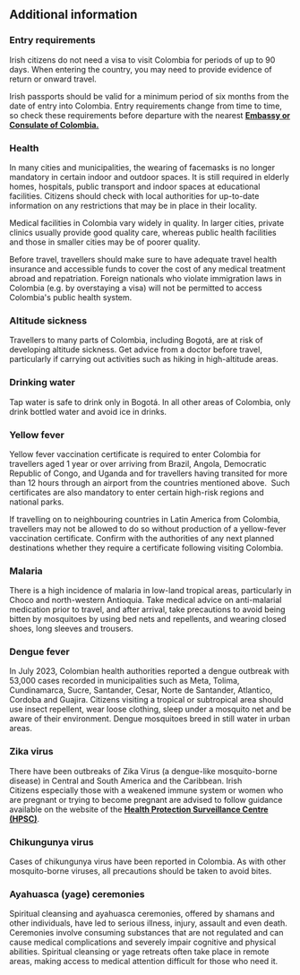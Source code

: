 ## Additional information

### **Entry requirements**

Irish citizens do not need a visa to visit Colombia for periods of up to 90 days. When entering the country, you may need to provide evidence of return or onward travel.

Irish passports should be valid for a minimum period of six months from the date of entry into Colombia. Entry requirements change from time to time, so check these requirements before departure with the nearest [**Embassy or Consulate of Colombia.**](https://www.cancilleria.gov.co/embajadas-consulados-colombia-exterior)

### **Health**

In many cities and municipalities, the wearing of facemasks is no longer mandatory in certain indoor and outdoor spaces. It is still required in elderly homes, hospitals, public transport and indoor spaces at educational facilities. Citizens should check with local authorities for up-to-date information on any restrictions that may be in place in their locality.

Medical facilities in Colombia vary widely in quality. In larger cities, private clinics usually provide good quality care, whereas public health facilities and those in smaller cities may be of poorer quality.

Before travel, travellers should make sure to have adequate travel health insurance and accessible funds to cover the cost of any medical treatment abroad and repatriation. Foreign nationals who violate immigration laws in Colombia (e.g. by overstaying a visa) will not be permitted to access Colombia's public health system.

### **Altitude sickness**

Travellers to many parts of Colombia, including Bogotá, are at risk of developing altitude sickness. Get advice from a doctor before travel, particularly if carrying out activities such as hiking in high-altitude areas.

### **Drinking water**

Tap water is safe to drink only in Bogotá. In all other areas of Colombia, only drink bottled water and avoid ice in drinks.

### **Yellow fever**

Yellow fever vaccination certificate is required to enter Colombia for travellers aged 1 year or over arriving from Brazil, Angola, Democratic Republic of Congo, and Uganda and for travellers having transited for more than 12 hours through an airport from the countries mentioned above.  Such certificates are also mandatory to enter certain high-risk regions and national parks.

If travelling on to neighbouring countries in Latin America from Colombia, travellers may not be allowed to do so without production of a yellow-fever vaccination certificate. Confirm with the authorities of any next planned destinations whether they require a certificate following visiting Colombia.

### **Malaria**

There is a high incidence of malaria in low-land tropical areas, particularly in Choco and north-western Antioquia. Take medical advice on anti-malarial medication prior to travel, and after arrival, take precautions to avoid being bitten by mosquitoes by using bed nets and repellents, and wearing closed shoes, long sleeves and trousers.

### **Dengue fever**

In July 2023, Colombian health authorities reported a dengue outbreak with 53,000 cases recorded in municipalities such as Meta, Tolima, Cundinamarca, Sucre, Santander, Cesar, Norte de Santander, Atlantico, Cordoba and Guajira. Citizens visiting a tropical or subtropical area should use insect repellent, wear loose clothing, sleep under a mosquito net and be aware of their environment. Dengue mosquitoes breed in still water in urban areas.

### **Zika virus**

There have been outbreaks of Zika Virus (a dengue-like mosquito-borne disease) in Central and South America and the Caribbean. Irish Citizens especially those with a weakened immune system or women who are pregnant or trying to become pregnant are advised to follow guidance available on the website of the [**Health Protection Surveillance Centre (HPSC)**](http://www.hpsc.ie/A-Z/Vectorborne/Zika/).

### **Chikungunya virus**

Cases of chikungunya virus have been reported in Colombia. As with other mosquito-borne viruses, all precautions should be taken to avoid bites.

### **Ayahuasca (yage) ceremonies**

Spiritual cleansing and ayahuasca ceremonies, offered by shamans and other individuals, have led to serious illness, injury, assault and even death. Ceremonies involve consuming substances that are not regulated and can cause medical complications and severely impair cognitive and physical abilities. Spiritual cleansing or yage retreats often take place in remote areas, making access to medical attention difficult for those who need it.
